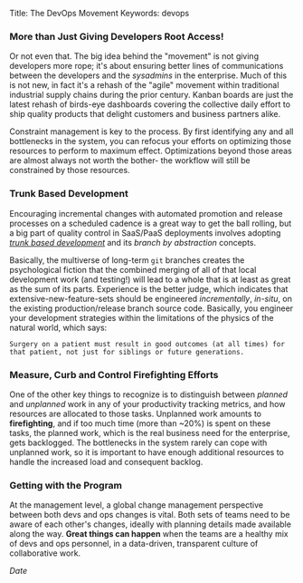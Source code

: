 Title: The DevOps Movement
Keywords: devops

### More than Just Giving Developers Root Access!

Or not even that.  The big idea behind the "movement" is not giving developers
more rope; it's about ensuring better lines of communications between the developers
and the *sysadmins* in the enterprise.  Much of this is not new, in fact it's a
rehash of the "agile" movement within traditional industrial supply chains
during the prior century.  Kanban boards are just the latest rehash of birds-eye
dashboards covering the collective daily effort to ship quality products that delight
customers and business partners alike.

Constraint management is key to the process.  By first identifying any and
all bottlenecks in the system, you can refocus your efforts on optimizing
those resources to perform to maximum effect.  Optimizations beyond those
areas are almost always not worth the bother- the workflow will still be
constrained by those resources.

### Trunk Based Development

Encouraging incremental changes with automated promotion and release processes
on a scheduled cadence is a great way to get the ball rolling, but a big part
of quality control in SaaS/PaaS deployments involves adopting
*[trunk based development](https://trunkbaseddevelopment.com)*
and its *branch by abstraction* concepts.

Basically, the multiverse of long-term `git` branches creates the psychological fiction
that the combined merging of all of that local development work (and testing!) will lead
to a whole that is at least as great as the sum of its parts.  Experience is the better judge,
which indicates that extensive-new-feature-sets should be engineered *incrementally*, *in-situ*,
on the existing production/release branch source code.  Basically, you engineer your
development strategies within the limitations of the physics of the natural world, which says:


    Surgery on a patient must result in good outcomes (at all times) for that patient, not just for siblings or future generations.

### Measure, Curb and Control Firefighting Efforts

One of the other key things to recognize is to distinguish between *planned*
and *unplanned* work in any of your productivity tracking metrics, and how
resources are allocated to those tasks.  Unplanned work amounts
to **firefighting**, and if too much time (more than ~20%) is spent on these tasks,
the planned work, which is the real business need for the enterprise, gets backlogged.
The bottlenecks in the system rarely can cope with unplanned work, so it
is important to have enough additional resources to handle the increased load and
consequent backlog.

### Getting with the Program

At the management level, a global change management perspective between 
both devs and ops changes is vital. Both sets of teams need to be aware
of each other's changes, ideally with planning details made available
along the way.  **Great things can happen** when the teams are a healthy mix
of devs and ops personnel, in a data-driven, transparent culture of collaborative work.

$Date$
